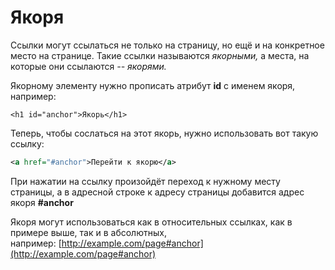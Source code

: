 # Якоря

Ссылки могут ссылаться не только на страницу, но ещё и на конкретное место на странице. Такие ссылки называются _якорными,_ а места, на которые они ссылаются _-- якорями._

Якорному элементу нужно прописать атрибут **id** c именем якоря, например:

```
<h1 id="anchor">Якорь</h1>
```

Теперь, чтобы сослаться на этот якорь, нужно использовать вот такую ссылку:

```xml
<a href="#anchor">Перейти к якорю</a>
```

При нажатии на ссылку произойдёт переход к нужному месту страницы, а в адресной строке к адресу страницы добавится адрес якоря **#anchor**

Якоря могут использоваться как в относительных ссылках, как в примере выше, так и в абсолютных, например: [http://example.com/page#anchor](http://example.com/page#anchor)